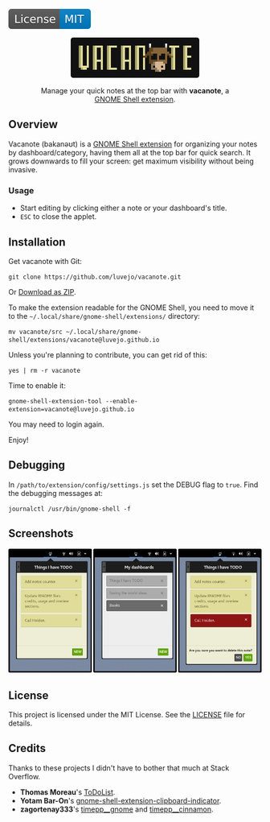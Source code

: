 [![License: MIT](img/license-badge.svg)](LICENSE)

<p align="center">
    <img alt="VACANOTE" src="img/logo.png">
</p>

<p align="center" style="max-width: 380px; margin: auto">
    Manage your quick notes at the top bar with
    <strong>vacanote</strong>, a
    <a href="https://wiki.gnome.org/Projects/GnomeShell/Extensions">GNOME Shell extension</a>.
</p>

## Overview
Vacanote (bakanəʊt) is a [GNOME Shell extension][gnome] for organizing your notes by dashboard/category, having them all at the top bar for quick search. It grows downwards to fill your screen: get maximum visibility without being invasive.

### Usage
- Start editing by clicking either a note or your dashboard's title.
- `ESC` to close the applet.

## Installation

Get vacanote with Git:

    git clone https://github.com/luvejo/vacanote.git

Or  [Download as ZIP][zip-download].

To make the extension readable for the GNOME Shell, you need to move it to the `~/.local/share/gnome-shell/extensions/` directory:

    mv vacanote/src ~/.local/share/gnome-shell/extensions/vacanote@luvejo.github.io

Unless you're planning to contribute, you can get rid of this:

    yes | rm -r vacanote

Time to enable it:

    gnome-shell-extension-tool --enable-extension=vacanote@luvejo.github.io

You may need to login again.

Enjoy!

## Debugging

In `/path/to/extension/config/settings.js` set the DEBUG flag to `true`. Find the debugging messages at:

    journalctl /usr/bin/gnome-shell -f


## Screenshots

![screenshot](img/screenshots.png)

## License

This project is licensed under the MIT License. See the [LICENSE](LICENSE) file for details.

## Credits
Thanks to these projects I didn't have to bother that much at Stack Overflow.
- **Thomas Moreau**'s  [ToDoList][todolist].
- **Yotam Bar-On**'s [gnome-shell-extension-clipboard-indicator][clipboard-indicator].
- **zagortenay333**'s [timepp__gnome][timepp-gnome] and [timepp__cinnamon][timepp-cinnamon].


[gnome]: https://wiki.gnome.org/Projects/GnomeShell/Extensions
[zip-download]: https://github.com/luvejo/vacanote/archive/master.zip
[todolist]: https://github.com/tomMoral/ToDoList
[clipboard-indicator]: https://github.com/Tudmotu/gnome-shell-extension-clipboard-indicator
[timepp-gnome]: https://github.com/zagortenay333/timepp__gnome
[timepp-cinnamon]: https://github.com/zagortenay333/timepp__cinnamon
